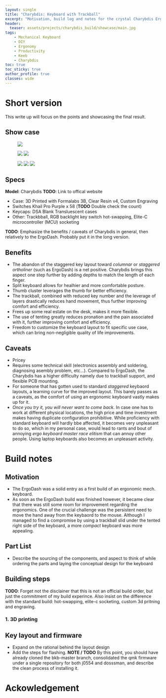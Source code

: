 ```yaml
---
layout: single
title: "Charybdis: Keyboard with Trackball"
excerpt: "Motivation, build log and notes for the crystal Charybdis Ergonomic Mechanical Keyboard with Trackball"
header:
  teaser: assets/projects/charybdis_build/showcase/main.jpg
tags:
    - Mechanical Keyboard
    - DIY
    - Ergonomy
    - Productivity
    - Keeb
    - Charybdis
toc: true
toc_sticky: true
author_profile: true
classes: wide
---
```


# Short version

This write up will focus on the points and showcasing the final result.

## Show case

<figure class="one">
    <a href="/assets/projects/charybdis_build/showcase/main.jpg"><img src="/assets/projects/charybdis_build/showcase/main.jpg"></a>
</figure>
<figure class="half">
    <a href="/assets/projects/charybdis_build/showcase/main.jpg"><img src="/assets/projects/charybdis_build/showcase/main.jpg"></a>
    <a href="/assets/projects/charybdis_build/showcase/main.jpg"><img src="/assets/projects/charybdis_build/showcase/main.jpg"></a>
</figure>
<figure class="third">
    <a href="/assets/projects/charybdis_build/showcase/main.jpg"><img src="/assets/projects/charybdis_build/showcase/main.jpg"></a>
    <a href="/assets/projects/charybdis_build/showcase/main.jpg"><img src="/assets/projects/charybdis_build/showcase/main.jpg"></a>
    <a href="/assets/projects/charybdis_build/showcase/main.jpg"><img src="/assets/projects/charybdis_build/showcase/main.jpg"></a>
</figure>

## Specs
__Model__: Charybdis __TODO__: Link to offical website
- Case: 3D Printed with Formalabs 3B, Clear Resin v4, Custom Engraving
- Switches Khail Pro Purple x 58 (__TODO__ Double check the count)
- Keycaps: DSA Blank Transluescent cases
- Other: Trackbball, RGB backlight key switch hot-swapping, Elite-C microcontroller (MCU) socketing


__TODO__: Emphasize the benefits / caveats of Charybdis in general, then relatively to the ErgoDash. Probably put it in the long version.

## Benefits
- The abandon of the staggered key layout toward _columnar_ or _staggered ortholiner_ (such as ErgoDash) is a net positive. Charybdis brings this aspect one step further by adding depths to match the length of each finger.
- Split keyboard allows for healhier and more comfortable posture.
- Thumb cluster leverages the thumb for better efficiency.
- The trackball, combined with reduced key number and the leverage of layers drastically reduces hand movement, thus further improving comfort and efficiency.
- Frees up some real estate on the desk, makes it more flexible.
- The use of tenting greatly reduces pronation and the pain associated with it, further improving comfort and efficiency.
- Freedom to customize the keyboard layout to fit specific use case, which can bring non-negligible quality of life improvements.

## Caveats
- Pricey
- Requires some technical skill (electronics assembly and soldering, diagnosing asembly problem, etc...). Compared to ErgoDash, the Charybdis has a higher difficulty namely due to trackball support, and flexible PCB mounting.
- For someone that has gotten used to standard _staggered_ keybaord layouts, a learning curve for the improved layout. This barely passes as a caveats, as the comfort of using an ergonomic keyboard vastly makes up for it.
- _Once you try it, you will never want to come back_. In case one has to work at different physical locations, the high price and time investment makes having duplicate configuration prohibitive. While proficiency with standard keyboard will hardly bbe affected, it becomes very unpleasant to do so, which in my personal case, would lead to rants and bout of annoying _ergo keyboard master race elitism_ that can annoy other people. Using laptop keyboards also becomes an unpleasant activity.

# Build notes

## Motivation

- The ErgoDash was a solid entry as a first build of an ergonomic mech. keyboard.
- As soon as the ErgoDash build was finished however, it became clear that there was still some room for improvement regarding the ergonomics. One of the crucial challenge was the persistent need to move the hand away from the keybaord to the mouse. Although I managed to find a compromise by using a trackball slid under the tented right side of the keyboard, a more _compact_ keyboard was more appealing.

## Part List

- Describe the sourcing of the components, and aspect to think of while ordering the parts and laying the conceptual design for the keyboard

## Building steps

__TODO__: Forget not the disclainer that this is not an official build order, but just the commitment of my build experince.
Also insist on the difference with the standard build: hot-swapping, elite-c socketing, custom 3d pritning and engraving.

### 1. 3D printing

## Key layout and firmware 

- Expand on the rational behind the layout design
- Add the steps for flashing.
__NOTE / TODO__ By this point, you should have already cloned the bkb-master branch, consolidated the qmk firmware under a single repository for both j0554 and dosssman, and describe the clean process of installing it.

# Ackowledgement



